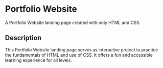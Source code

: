 
# Portfolio Website

A Portfolio Website landing page created with only HTML and CSS.



## Description

This Portfolio Website landing page serves as interactive project to practice the fundamentals of HTML and use of CSS. It offers a fun and accessible learning experience for all levels.